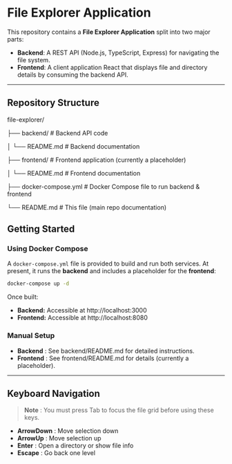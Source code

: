 
# File Explorer Application

This repository contains a **File Explorer Application** split into two major parts:

- **Backend**: A REST API (Node.js, TypeScript, Express) for navigating the file system.
- **Frontend**: A client application React that displays file and directory details by consuming the backend API.

---

## Repository Structure

file-explorer/

├── backend/               # Backend API code

│   └── README.md          # Backend documentation

├── frontend/              # Frontend application (currently a placeholder)

│   └── README.md          # Frontend documentation

├── docker-compose.yml      # Docker Compose file to run backend & frontend

└── README.md              # This file (main repo documentation)

## Getting Started

### Using Docker Compose

A `docker-compose.yml` file is provided to build and run both services. At present, it runs the **backend** and includes a placeholder for the **frontend**:

```bash
docker-compose up -d
```

Once built:

* **Backend:** Accessible at http://localhost:3000
* **Frontend:** Accessible at http://localhost:8080

### Manual Setup

* **Backend** : See backend/README.md for detailed instructions.
* **Frontend** : See frontend/README.md for details (currently a placeholder).

---

## Keyboard Navigation

> **Note** : You must press Tab to focus the file grid before using these keys.

* **ArrowDown** : Move selection down
* **ArrowUp** : Move selection up
* **Enter** : Open a directory or show file info
* **Escape** : Go back one level
